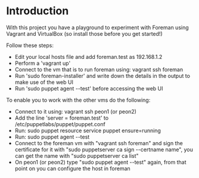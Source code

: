 # Introduction
With this project you have a playground to experiment with Foreman using Vagrant and VirtualBox (so install those before you get started!)

Follow these steps:

* Edit your local hosts file and add foreman.test as 192.168.1.2
* Perform a 'vagrant up'
* Connect to the vm that is to run foreman using: vagrant ssh foreman
* Run 'sudo foreman-installer' and write down the details in the output to make use of the web UI
* Run 'sudo puppet agent --test' before accessing the web UI

To enable you to work with the other vms do the following:

* Connect to it using: vagrant ssh peon1 (or peon2)
* Add the line 'server = foreman.test' to /etc/puppetlabs/puppet/puppet.conf
* Run: sudo puppet resource service puppet ensure=running
* Run: sudo puppet agent --test
* Connect to the foreman vm with "vagrant ssh foreman" and sign the certificate for it with "sudo puppetserver ca sign --certname name", you can get the name with "sudo puppetserver ca list"
* On peon1 (or peon2) type "sudo puppet agent --test" again, from that point on you can configure the host in foreman

